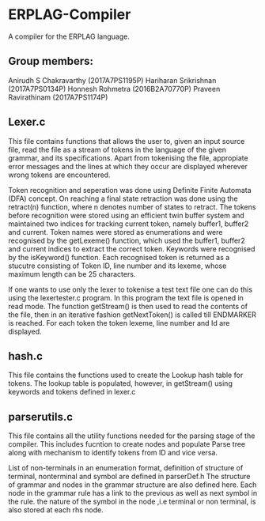 # ERPLAG-Compiler
A compiler for the ERPLAG language.

## Group members:
Anirudh S Chakravarthy	(2017A7PS1195P)
Hariharan Srikrishnan	(2017A7PS0134P)
Honnesh Rohmetra		(2016B2A70770P)
Praveen Ravirathinam	(2017A7PS1174P)

## Lexer.c
This file contains functions that allows the user to, given an input source file, read the file as a stream of tokens in the language of the given grammar, and its specifications. Apart from tokenising the file, appropiate error messages and the lines at which they occur are displayed wherever wrong tokens are encountered. 

Token recognition and seperation was done using Definite Finite Automata (DFA) concept. On reaching a final state retraction was done using the retract(n) function, where n denotes number of states to retract. The tokens before recognition were stored using an efficient twin buffer system and maintained two indices for tracking current token, namely buffer1, buffer2 and current. Token names were stored as enumerations and were recognised by the getLexeme() function, which used the buffer1, buffer2 and current indices to extract the correct token. Keywords were recognised by the isKeyword() function. Each recognised token is returned as a stucutre consisting of Token ID, line number and its lexeme, whose maximum length can be 25 characters.

If one wants to use only the lexer to tokenise a test text file one can do this using the lexertester.c program. In this program the text file is opened in read mode. The function getStream() is then used to read the contents of the file, then in an iterative fashion getNextToken() is called till ENDMARKER is reached. For each token the token lexeme, line number and Id are displayed.

## hash.c
This file contains the functions used to create the Lookup hash table for tokens. 
The lookup table is populated, however, in getStream() using keywords and tokens defined in lexer.c

## parserutils.c
This file contains all the utility functions needed for the parsing stage of the compiler. This includes fucntion to create nodes and populate Parse tree along with mechanism to identify tokens from ID and vice versa.

List of non-terminals in an enumeration format, definition of structure of terminal, nonterminal and symbol are defined in parserDef.h
The structure of grammar and nodes in the grammar structure are also defined here. Each node in the grammar rule has a link to the previous as well as next symbol in the rule. the nature of the symbol in the node ,i.e terminal or non terminal, is also stored at each rhs node. 

